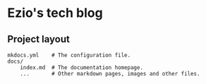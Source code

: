 # Ezio's tech blog

## Project layout

    mkdocs.yml    # The configuration file.
    docs/
        index.md  # The documentation homepage.
        ...       # Other markdown pages, images and other files.
